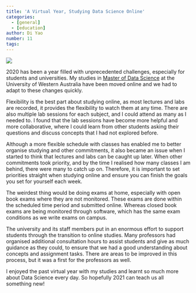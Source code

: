 ```yaml
---
title: 'A Virtual Year, Studying Data Science Online'
categories:
  - [general]
  - [education]
author: Di Yao
number: 11
tags:
---
```

![](/images/Post_StudyingOnline.png)

2020 has been a year filled with unprecedented challenges, especially for students and universities. My studies in [Master of Data Science](https://www.uwa.edu.au/study/courses/master-of-data-science) at the University of Western Australia have been moved online and we had to adapt to these changes quickly. 

Flexibility is the best part about studying online, as most lectures and labs are recorded, it provides the flexibility to watch them at any time. There are also multiple lab sessions for each subject, and I could attend as many as I needed to. I found that the lab sessions have become more helpful and more collaborative, where I could learn from other students asking their questions and discuss concepts that I had not explored before.

Although a more flexible schedule with classes has enabled me to better organise studying and other commitments, it also became an issue when I started to think that lectures and labs can be caught up later. When other commitments took priority, and by the time I realised how many classes I am behind, there were many to catch up on. Therefore, it is important to set priorities straight when studying online and ensure you can finish the goals you set for yourself each week.

The weirdest thing would be doing exams at home, especially with open book exams where they are not monitored. These exams are done within the scheduled time period and submitted online. Whereas closed book exams are being monitored through software, which has the same exam conditions as we write exams on campus.

The university and its staff members put in an enormous effort to support students through the transition to online studies. Many professors had organised additional consultation hours to assist students and give as much guidance as they could, to ensure that we had a good understanding about concepts and assignment tasks. There are areas to be improved in this process, but it was a first for the professors as well.

I enjoyed the past virtual year with my studies and learnt so much more about Data Science every day. So hopefully 2021 can teach us all something new!